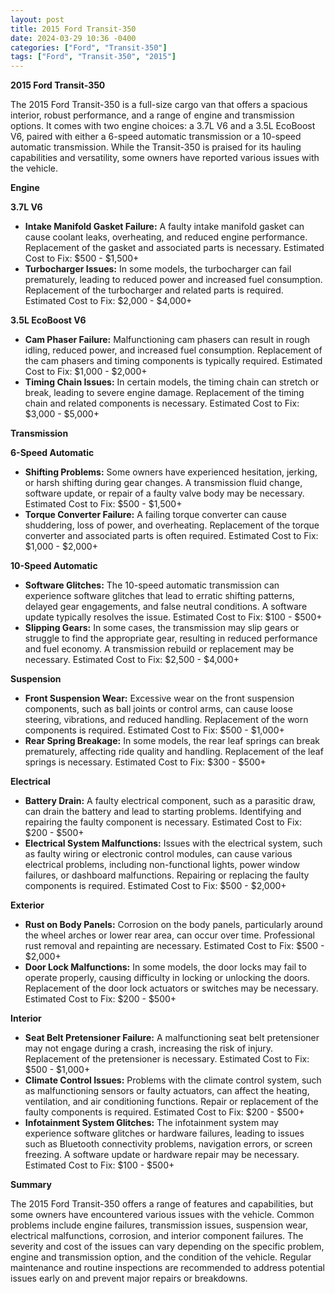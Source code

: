 ```yaml
---
layout: post
title: 2015 Ford Transit-350
date: 2024-03-29 10:36 -0400
categories: ["Ford", "Transit-350"]
tags: ["Ford", "Transit-350", "2015"]
---
```

**2015 Ford Transit-350**

The 2015 Ford Transit-350 is a full-size cargo van that offers a spacious interior, robust performance, and a range of engine and transmission options. It comes with two engine choices: a 3.7L V6 and a 3.5L EcoBoost V6, paired with either a 6-speed automatic transmission or a 10-speed automatic transmission. While the Transit-350 is praised for its hauling capabilities and versatility, some owners have reported various issues with the vehicle.

**Engine**

**3.7L V6**

* **Intake Manifold Gasket Failure:** A faulty intake manifold gasket can cause coolant leaks, overheating, and reduced engine performance. Replacement of the gasket and associated parts is necessary. Estimated Cost to Fix: $500 - $1,500+
* **Turbocharger Issues:** In some models, the turbocharger can fail prematurely, leading to reduced power and increased fuel consumption. Replacement of the turbocharger and related parts is required. Estimated Cost to Fix: $2,000 - $4,000+

**3.5L EcoBoost V6**

* **Cam Phaser Failure:** Malfunctioning cam phasers can result in rough idling, reduced power, and increased fuel consumption. Replacement of the cam phasers and timing components is typically required. Estimated Cost to Fix: $1,000 - $2,000+
* **Timing Chain Issues:** In certain models, the timing chain can stretch or break, leading to severe engine damage. Replacement of the timing chain and related components is necessary. Estimated Cost to Fix: $3,000 - $5,000+

**Transmission**

**6-Speed Automatic**

* **Shifting Problems:** Some owners have experienced hesitation, jerking, or harsh shifting during gear changes. A transmission fluid change, software update, or repair of a faulty valve body may be necessary. Estimated Cost to Fix: $500 - $1,500+
* **Torque Converter Failure:** A failing torque converter can cause shuddering, loss of power, and overheating. Replacement of the torque converter and associated parts is often required. Estimated Cost to Fix: $1,000 - $2,000+

**10-Speed Automatic**

* **Software Glitches:** The 10-speed automatic transmission can experience software glitches that lead to erratic shifting patterns, delayed gear engagements, and false neutral conditions. A software update typically resolves the issue. Estimated Cost to Fix: $100 - $500+
* **Slipping Gears:** In some cases, the transmission may slip gears or struggle to find the appropriate gear, resulting in reduced performance and fuel economy. A transmission rebuild or replacement may be necessary. Estimated Cost to Fix: $2,500 - $4,000+

**Suspension**

* **Front Suspension Wear:** Excessive wear on the front suspension components, such as ball joints or control arms, can cause loose steering, vibrations, and reduced handling. Replacement of the worn components is required. Estimated Cost to Fix: $500 - $1,000+
* **Rear Spring Breakage:** In some models, the rear leaf springs can break prematurely, affecting ride quality and handling. Replacement of the leaf springs is necessary. Estimated Cost to Fix: $300 - $500+

**Electrical**

* **Battery Drain:** A faulty electrical component, such as a parasitic draw, can drain the battery and lead to starting problems. Identifying and repairing the faulty component is necessary. Estimated Cost to Fix: $200 - $500+
* **Electrical System Malfunctions:** Issues with the electrical system, such as faulty wiring or electronic control modules, can cause various electrical problems, including non-functional lights, power window failures, or dashboard malfunctions. Repairing or replacing the faulty components is required. Estimated Cost to Fix: $500 - $2,000+

**Exterior**

* **Rust on Body Panels:** Corrosion on the body panels, particularly around the wheel arches or lower rear area, can occur over time. Professional rust removal and repainting are necessary. Estimated Cost to Fix: $500 - $2,000+
* **Door Lock Malfunctions:** In some models, the door locks may fail to operate properly, causing difficulty in locking or unlocking the doors. Replacement of the door lock actuators or switches may be necessary. Estimated Cost to Fix: $200 - $500+

**Interior**

* **Seat Belt Pretensioner Failure:** A malfunctioning seat belt pretensioner may not engage during a crash, increasing the risk of injury. Replacement of the pretensioner is necessary. Estimated Cost to Fix: $500 - $1,000+
* **Climate Control Issues:** Problems with the climate control system, such as malfunctioning sensors or faulty actuators, can affect the heating, ventilation, and air conditioning functions. Repair or replacement of the faulty components is required. Estimated Cost to Fix: $200 - $500+
* **Infotainment System Glitches:** The infotainment system may experience software glitches or hardware failures, leading to issues such as Bluetooth connectivity problems, navigation errors, or screen freezing. A software update or hardware repair may be necessary. Estimated Cost to Fix: $100 - $500+

**Summary**

The 2015 Ford Transit-350 offers a range of features and capabilities, but some owners have encountered various issues with the vehicle. Common problems include engine failures, transmission issues, suspension wear, electrical malfunctions, corrosion, and interior component failures. The severity and cost of the issues can vary depending on the specific problem, engine and transmission option, and the condition of the vehicle. Regular maintenance and routine inspections are recommended to address potential issues early on and prevent major repairs or breakdowns.
